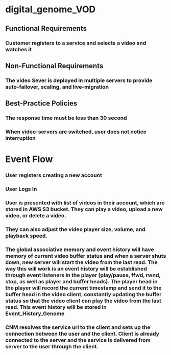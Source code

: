 # digital_genome_VOD

## Functional Requirements
### Customer registers to a service and selects a video and watches it

## Non-Functional Requirements
### The video Sever is deployed in multiple servers to provide auto-failover, scaling, and live-migration

## Best-Practice Policies
### The response time must be less than 30 second
### When video-servers are switched, user does not notice interruption

# Event Flow

### User registers creating a new account

### User Logs In
### User is presented with list of videos in their account, which are stored in AWS S3 bucket. They can play a video, upload a new video, or delete a video.
### They can also adjust the video player size, volume, and playback speed.

### The global associative memory and event history will have memory of current video buffer status and when a server shuts down, new server will start the video from the last read. The way this will work is an event history will be established through event listeners in the player (play/pause, ffwd, rwnd, stop, as well as player and buffer heads). The player head in the player will record the current timestamp and send it to the buffer head in the video client, constantly updating the buffer status so that the video client can play the video from the last read. This event history will be stored in Event_History_Genome

### CNM resolves the service url to the client and sets up the connection between the user and the client. Client is already connected to the server and the service is delivered from server to the user through the client.